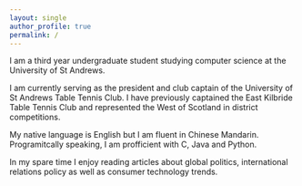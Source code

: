 ```yaml
---
layout: single
author_profile: true
permalink: /
---
```


I am a third year undergraduate student studying computer science at the University of St Andrews.

I am currently serving as the president and club captain of the University of St Andrews Table Tennis Club. I have previously captained the East Kilbride Table Tennis Club and represented the West of Scotland in district competitions.

My native language is English but I am fluent in Chinese Mandarin. Programitcally speaking, I am profficient with C, Java and Python.

In my spare time I enjoy reading articles about global politics, international relations policy as well as consumer technology trends. 